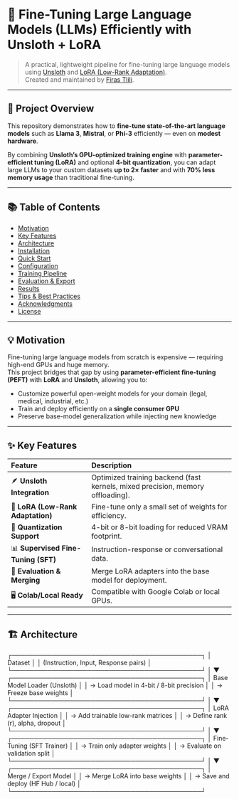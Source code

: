 # 🧠 Fine-Tuning Large Language Models (LLMs) Efficiently with Unsloth + LoRA

> A practical, lightweight pipeline for fine-tuning large language models using [Unsloth](https://unsloth.ai) and [LoRA (Low-Rank Adaptation)](https://arxiv.org/abs/2106.09685).  
> Created and maintained by [Firas Tlili](https://medium.com/@firastlili).

---

## 🚀 Project Overview

This repository demonstrates how to **fine-tune state-of-the-art language models** such as **Llama 3**, **Mistral**, or **Phi-3** efficiently — even on **modest hardware**.

By combining **Unsloth’s GPU-optimized training engine** with **parameter-efficient tuning (LoRA)** and optional **4-bit quantization**, you can adapt large LLMs to your custom datasets **up to 2× faster** and with **70% less memory usage** than traditional fine-tuning.

---

## 📚 Table of Contents
- [Motivation](#-motivation)
- [Key Features](#-key-features)
- [Architecture](#-architecture)
- [Installation](#️-installation)
- [Quick Start](#-quick-start)
- [Configuration](#️-configuration)
- [Training Pipeline](#-training-pipeline)
- [Evaluation & Export](#-evaluation--export)
- [Results](#-results)
- [Tips & Best Practices](#-tips--best-practices)
- [Acknowledgments](#-acknowledgments)
- [License](#-license)

---

## 💡 Motivation

Fine-tuning large language models from scratch is expensive — requiring high-end GPUs and huge memory.  
This project bridges that gap by using **parameter-efficient fine-tuning (PEFT)** with **LoRA** and **Unsloth**, allowing you to:

- Customize powerful open-weight models for your domain (legal, medical, industrial, etc.)
- Train and deploy efficiently on a **single consumer GPU**
- Preserve base-model generalization while injecting new knowledge

---

## ✨ Key Features

| Feature | Description |
|:--|:--|
| 🪶 **Unsloth Integration** | Optimized training backend (fast kernels, mixed precision, memory offloading). |
| 🧩 **LoRA (Low-Rank Adaptation)** | Fine-tune only a small set of weights for efficiency. |
| 🧠 **Quantization Support** | 4-bit or 8-bit loading for reduced VRAM footprint. |
| 📊 **Supervised Fine-Tuning (SFT)** | Instruction-response or conversational data. |
| 🧪 **Evaluation & Merging** | Merge LoRA adapters into the base model for deployment. |
| 🖥️ **Colab/Local Ready** | Compatible with Google Colab or local GPUs. |

---

## 🏗️ Architecture
┌───────────────────────────────────────────┐
│ Dataset │
│ (Instruction, Input, Response pairs) │
└───────────────────────────────────────────┘
│
▼
┌───────────────────────────────────────────┐
│ Base Model Loader (Unsloth) │
│ → Load model in 4-bit / 8-bit precision │
│ → Freeze base weights │
└───────────────────────────────────────────┘
│
▼
┌───────────────────────────────────────────┐
│ LoRA Adapter Injection │
│ → Add trainable low-rank matrices │
│ → Define rank (r), alpha, dropout │
└───────────────────────────────────────────┘
│
▼
┌───────────────────────────────────────────┐
│ Fine-Tuning (SFT Trainer) │
│ → Train only adapter weights │
│ → Evaluate on validation split │
└───────────────────────────────────────────┘
│
▼
┌───────────────────────────────────────────┐
│ Merge / Export Model │
│ → Merge LoRA into base weights │
│ → Save and deploy (HF Hub / local) │
└───────────────────────────────────────────┘
